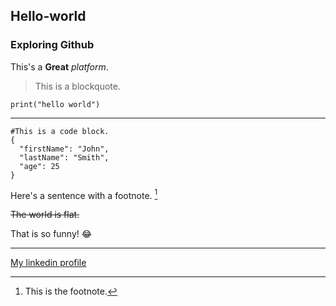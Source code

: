 ## Hello-world
### Exploring Github

This's a **Great** *platform*.

> This is a blockquote.

`print("hello world")`

-------------------------------


```
#This is a code block.
{
  "firstName": "John",
  "lastName": "Smith",
  "age": 25
}
```

Here's a sentence with a footnote. [^1]

[^1]: This is the footnote.

~~The world is flat.~~

That is so funny! :joy:

-------------------------------
[My linkedin profile](https://www.linkedin.com/in/sravan-patsa)
